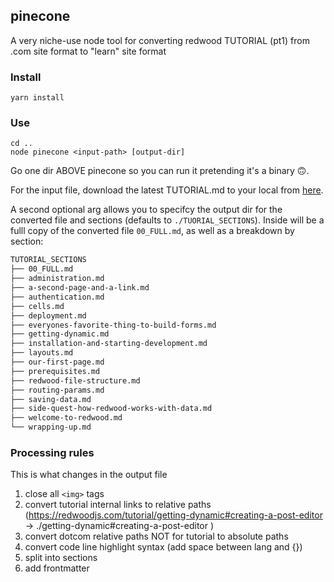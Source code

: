 ## pinecone

A very niche-use node tool for converting redwood TUTORIAL (pt1) from .com site format to "learn" site format

### Install

```
yarn install
```

### Use

```
cd ..
node pinecone <input-path> [output-dir]
```

Go one dir ABOVE pinecone so you can run it pretending it's a binary 🙃.

For the input file, download the latest TUTORIAL.md to your local from [here](https://raw.githubusercontent.com/redwoodjs/redwoodjs.com/main/TUTORIAL.md).

A second optional arg allows you to specifcy the output dir for the converted file and sections (defaults to `./TUORIAL_SECTIONS`). Inside will be a fulll copy of the converted file `00_FULL.md`, as well as a breakdown by section:

```sh
TUTORIAL_SECTIONS
├── 00_FULL.md
├── administration.md
├── a-second-page-and-a-link.md
├── authentication.md
├── cells.md
├── deployment.md
├── everyones-favorite-thing-to-build-forms.md
├── getting-dynamic.md
├── installation-and-starting-development.md
├── layouts.md
├── our-first-page.md
├── prerequisites.md
├── redwood-file-structure.md
├── routing-params.md
├── saving-data.md
├── side-quest-how-redwood-works-with-data.md
├── welcome-to-redwood.md
└── wrapping-up.md

```

### Processing rules

This is what changes in the output file

1. close all `<img>` tags
2. convert tutorial internal links to relative paths (https://redwoodjs.com/tutorial/getting-dynamic#creating-a-post-editor -> ./getting-dynamic#creating-a-post-editor )
3. convert dotcom relative paths NOT for tutorial to absolute paths
4. convert code line highlight syntax (add space between lang and {})
5. split into sections
6. add frontmatter

